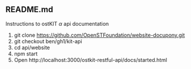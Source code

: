 ## README.md

Instructions to ostKIT $\alpha$ api documentation 

1. git clone https://github.com/OpenSTFoundation/website-docupony.git
2. git checkout ben/gh1/kit-api
3. cd api/website
4. npm start
5. Open http://localhost:3000/ostkit-restful-api/docs/started.html


